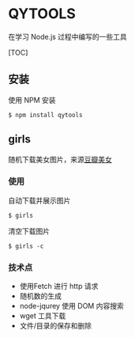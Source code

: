 # QYTOOLS

在学习 Node.js 过程中编写的一些工具

[TOC]

## 安装

使用 NPM 安装

```
$ npm install qytools
```

## girls

随机下载美女图片，来源[豆瓣美女](http://www.dbmeinv.com)

### 使用

自动下载并展示图片

```
$ girls
```

清空下载图片

```
$ girls -c
```

### 技术点

* 使用Fetch 进行 http 请求
* 随机数的生成
* node-jqurey 使用 DOM 内容搜索
* wget 工具下载
* 文件/目录的保存和删除
